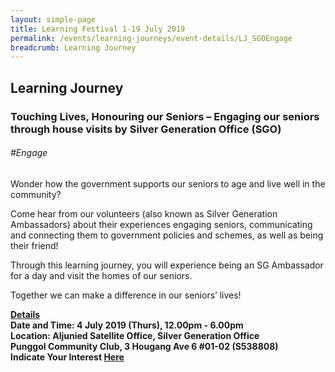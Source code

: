 ```yaml
---
layout: simple-page
title: Learning Festival 1-19 July 2019
permalink: /events/learning-journeys/event-details/LJ_SGOEngage
breadcrumb: Learning Journey
---
```


## Learning Journey
### Touching Lives, Honouring our Seniors – Engaging our seniors through house visits by Silver Generation Office (SGO)

###### _#Engage_

Wonder how the government supports our seniors to age and live well in the community?

Come hear from our volunteers (also known as Silver Generation Ambassadors) about their experiences engaging seniors, communicating and connecting them to government policies and schemes, as well as being their friend!

Through this learning journey, you will experience being an SG Ambassador for a day and visit the homes of our seniors. 

Together we can make a difference in our seniors’ lives!

<b><u>Details</u><br>
**Date and Time: 4 July 2019 (Thurs), 12.00pm - 6.00pm** <br>
**Location: Aljunied Satellite Office, Silver Generation Office <br>Punggol Community Club, 3 Hougang Ave 6 #01-02 (S538808)** <br>
**Indicate Your Interest [Here](https://www.eventbrite.sg/e/touching-lives-honouring-our-seniors-engaging-our-seniors-through-house-visits-by-silver-generation-tickets-63420143356)** 

